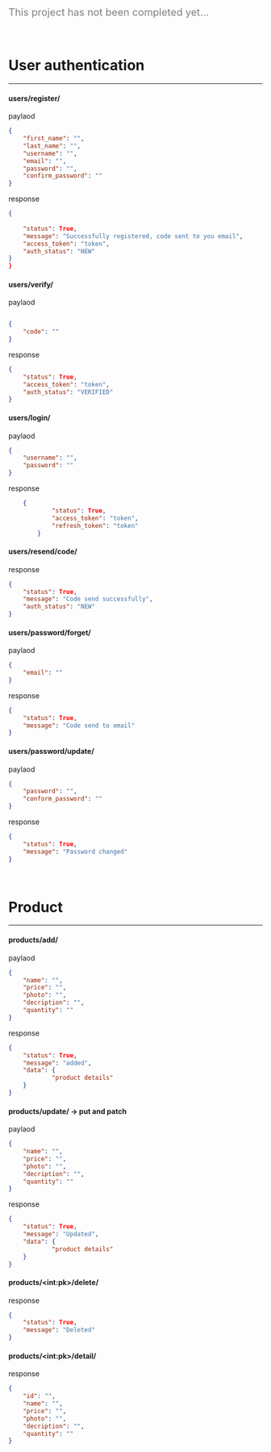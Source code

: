 

<p style="font-size: 20px; color: rgb(131, 130, 128);">This project has not been completed yet...</p>

<br>

# User authentication
<hr>

#### users/register/
paylaod
``` json
{
	"first_name": "",
	"last_name": "",
	"username": "",
	"email": "",
	"password": "",
	"confirm_password": ""
}
```
response
``` json	
{  
  
	"status": True,
	"message": "Successfully registered, code sent to you email",
	"access_token": "token",
	"auth_status": "NEW"
}
}
```
#### users/verify/
paylaod
``` json

{
	"code": ""
}
```
response  
``` json		
{
	"status": True,
	"access_token": "token",
	"auth_status": "VERIFIED"
}
```
#### users/login/ 
paylaod
```json
{
	"username": "",
	"password": ""
}
```
response
```json 
    {
			"status": True,
			"access_token": "token",
			"refresh_token": "token"
		}
```
#### users/resend/code/
response 
```json  
{
	"status": True,
	"message": "Code send successfully",
	"auth_status": "NEW"
}
```
#### users/password/forget/
paylaod 
```json 
{
	"email": ""
}
```
response 
```json 
{
	"status": True,
	"message": "Code send to email"
}
```
#### users/password/update/
paylaod 
```json 
{
	"password": "",
	"conform_password": ""
}
```
response 
```json 
{
	"status": True,
	"message": "Password changed"
}
```
<br>

# Product 
<hr>

#### products/add/
paylaod  
``` json
{
	"name": "",
	"price": "",
	"photo": "",
	"decription": "",
	"quantity": ""
}
```
response  
``` json
{
	"status": True,
	"message": "added",
	"data": {
			"product details"
	}
}
```
#### products/update/ -> put and patch
paylaod 
``` json
{
	"name": "",
	"price": "",
	"photo": "",
	"decription": "",
	"quantity": ""
}
```
response  
``` json
{
	"status": True,
	"message": "Updated",
	"data": {
			"product details"
	}
}
```
#### products/\<int:pk>/delete/
response  
```json
{
	"status": True,
	"message": "Deleted"
}
```
#### products/\<int:pk>/detail/
response  
```json
{
	"id": "",
	"name": "",
	"price": "",
	"photo": "",
	"decription": "",
	"quantity": ""
}
```